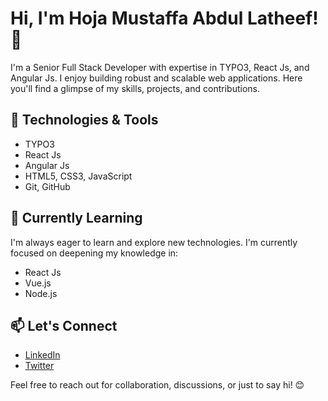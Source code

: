 # Hi, I'm Hoja Mustaffa Abdul Latheef! 👋

I'm a Senior Full Stack Developer with expertise in TYPO3, React Js, and Angular Js. I enjoy building robust and scalable web applications. Here you'll find a glimpse of my skills, projects, and contributions.

## 🔧 Technologies & Tools

- TYPO3
- React Js
- Angular Js
- HTML5, CSS3, JavaScript
- Git, GitHub

## 🌱 Currently Learning

I'm always eager to learn and explore new technologies.
I'm currently focused on deepening my knowledge in:

- React Js
- Vue.js
- Node.js

## 📫 Let's Connect

- [LinkedIn](https://www.linkedin.com/in/hojaonline/)
- [Twitter](https://twitter.com/hojaonline)

Feel free to reach out for collaboration, discussions, or just to say hi! 😊
